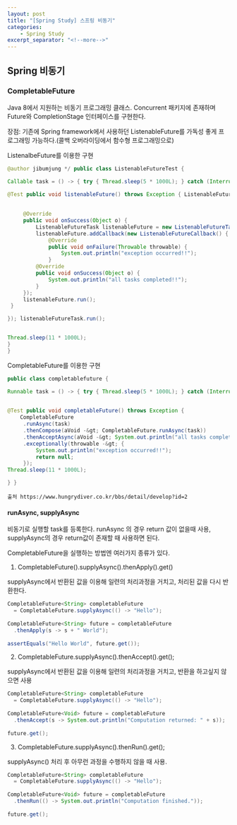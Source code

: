 ```yaml
---
layout: post
title: "[Spring Study] 스프링 비동기"
categories:
    - Spring Study
excerpt_separator: "<!--more-->"
---
```


## Spring 비동기

### CompletableFuture

Java 8에서 지원하는 비동기 프로그래밍 클래스. Concurrent 패키지에 존재하며 Future와 CompletionStage 인터페이스를 구현한다.

장점: 기존에 Spring framework에서 사용하던 ListenableFuture를 가독성 좋게 프로그래밍 가능하다.(콜백 오버라이딩에서 함수형 프로그래밍으로)


ListenalbeFuture를 이용한 구현
```java
@author jibumjung */ public class ListenableFutureTest {

Callable task = () -> { try { Thread.sleep(5 * 1000L); } catch (InterruptedException e) { e.printStackTrace(); } System.out.println("TASK completed"); return null; };
 
@Test public void listenableFuture() throws Exception { ListenableFutureTask listenableFutureTask = new ListenableFutureTask(task); listenableFutureTask.addCallback(new ListenableFutureCallback() { @Override public void onFailure(Throwable throwable) { System.out.println("exception occurred!!"); }

 
     @Override
     public void onSuccess(Object o) {
         ListenableFutureTask listenableFuture = new ListenableFutureTask(task);
         listenableFuture.addCallback(new ListenableFutureCallback() {
             @Override
             public void onFailure(Throwable throwable) {
                 System.out.println("exception occurred!!");
             }
         @Override
         public void onSuccess(Object o) {
             System.out.println("all tasks completed!!");
         }
     });
     listenableFuture.run();
 }

}); listenableFutureTask.run();


Thread.sleep(11 * 1000L); 
} 
} 
```

CompletableFuture를 이용한 구현
```java
public class completablefuture {

Runnable task = () -> { try { Thread.sleep(5 * 1000L); } catch (InterruptedException e) { e.printStackTrace(); } System.out.println("TASK completed"); };

 
@Test public void completableFuture() throws Exception {
    CompletableFuture
     .runAsync(task)
     .thenCompose(aVoid -&gt; CompletableFuture.runAsync(task))
     .thenAcceptAsync(aVoid -&gt; System.out.println("all tasks completed!!"))
     .exceptionally(throwable -&gt; {
         System.out.println("exception occurred!!");
         return null;
     });
Thread.sleep(11 * 1000L); 

} } 

```
`출처 https://www.hungrydiver.co.kr/bbs/detail/develop?id=2`

#### runAsync, supplyAsync

비동기로 실행할 task를 등록한다. runAsync 의 경우 return 값이 없을때 사용, supplyAsync의 경우 return값이 존재할 때 사용하면 된다.

CompletableFuture을 실행하는 방법엔 여러가지 종류가 있다.

1. CompletableFuture().supplyAsync().thenApply().get()

supplyAsync에서 반환된 값을 이용해 일련의 처리과정을 거치고, 처리된 값을 다시 반환한다.
```java
CompletableFuture<String> completableFuture
  = CompletableFuture.supplyAsync(() -> "Hello");
 
CompletableFuture<String> future = completableFuture
  .thenApply(s -> s + " World");
 
assertEquals("Hello World", future.get());
```

2. CompletableFuture.supplyAsync().thenAccept().get();
   
supplyAsync에서 반환된 값을 이용해 일련의 처리과정을 거치고, 반환을 하고싶지 않으면 사용
```java
CompletableFuture<String> completableFuture
  = CompletableFuture.supplyAsync(() -> "Hello");
 
CompletableFuture<Void> future = completableFuture
  .thenAccept(s -> System.out.println("Computation returned: " + s));
 
future.get();
```

3. CompletableFuture.supplyAsync().thenRun().get();

supplyAsync() 처리 후 아무런 과정을 수행하지 않을 때 사용.
```java
CompletableFuture<String> completableFuture 
  = CompletableFuture.supplyAsync(() -> "Hello");
 
CompletableFuture<Void> future = completableFuture
  .thenRun(() -> System.out.println("Computation finished."));
 
future.get();
```